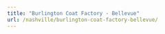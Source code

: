 ```yaml
---
title: "Burlington Coat Factory - Bellevue"
url: /nashville/burlington-coat-factory-bellevue/
---
```

